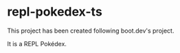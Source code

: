 # repl-pokedex-ts

This project has been created following boot.dev's project.

It is a REPL Pokédex.